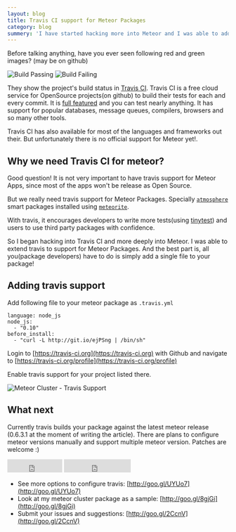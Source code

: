 ```yaml
---
layout: blog
title: Travis CI support for Meteor Packages
category: blog
summery: 'I have started hacking more into Meteor and I was able to add Travis CI support for Meteor Packages. Checkout how you can add Travis CI support for your meteor package.'
---
```


Before talking anything, have you ever seen following red and green images? (may be on github)

![Build Passing](http://i.imgur.com/sFaJmub.png)
![Build Failing](http://i.imgur.com/Xgw4oal.png)

They show the project's build status in [Travis CI](https://travis-ci.org/). Travis CI is a free cloud service for OpenSource projects(on github) to build their tests for each and every commit. It is [full featured](http://about.travis-ci.org/docs/user/ci-environment/) and you can test nearly anything. It has support for popular databases, message queues, compilers, browsers and so many other tools.

Travis CI has also available for most of the languages and frameworks out their. But unfortunately there is no official support for Meteor yet!.

## Why we need Travis CI for meteor?

Good question! It is not very important to have travis support for Meteor Apps, since most of the apps won't be release as Open Source. 

But we really need travis support for Meteor Packages. Specially [`atmosphere`](https://atmosphere.meteor.com/) smart packages installed using [`meteorite`](https://github.com/oortcloud/meteorite). 

With travis, it encourages developers to write more tests(using [tinytest](http://goo.gl/W203h)) and users to use third party packages with confidence. 

So I began hacking into Travis CI and more deeply into Meteor. I was able to extend travis to support for Meteor Packages. And the best part is, all you(package developers) have to do is simply add a single file to your package!

## Adding travis support

Add following file to your meteor package as `.travis.yml`

    language: node_js
    node_js:
      - "0.10"
    before_install:
      - "curl -L http://git.io/ejPSng | /bin/sh"

Login to [https://travis-ci.org](https://travis-ci.org) with Github and navigate to [https://travis-ci.org/profile](https://travis-ci.org/profile)

Enable travis support for your project listed there.

![Meteor Cluster - Travis Support](http://i.imgur.com/JY9o3xm.png)

## What next

Currently travis builds your package against the latest meteor release (0.6.3.1 at the moment of writing the article). There are plans to configure meteor versions manually and support multiple meteor version. Patches are welcome :)

<iframe src="http://ghbtns.com/github-btn.html?user=arunoda&repo=travis-ci-meteor-packages&type=watch&count=true&size=large" allowtransparency="true" frameborder="0" scrolling="0" width="125px" height="30px">
</iframe>
<iframe src="http://ghbtns.com/github-btn.html?user=arunoda&repo=travis-ci-meteor-packages&type=fork&count=true&size=large" allowtransparency="true" frameborder="0" scrolling="0" width="152px" height="30px">
</iframe>

* See more options to configure travis: [http://goo.gl/UYUo7](http://goo.gl/UYUo7)
* Look at my meteor cluster package as a sample: [http://goo.gl/8gjGi](http://goo.gl/8gjGi)
* Submit your issues and suggestions: [http://goo.gl/2CcnV](http://goo.gl/2CcnV)







